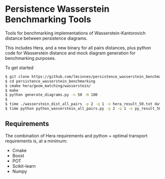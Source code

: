 # Persistence Wasserstein Benchmarking Tools

Tools for benchmarking implementations of Wasserstein-Kantorovich distance between persistence diagrams.

This includes Hera, and a new binary for all pairs distances, plus python code for Wasserstein distance and mock diagram generation for benchmarking purposes.

To get started

```bash
$ git clone https://github.com/lmcinnes/persistence_wasserstein_benchmarking
$ cd persistence_wasserstein_benchmarking
$ cmake hera/geom_matching/wasserstein/
$ make
$ python generate_diagrams.py -n 50 -N 100
$
$ time ./wasserstein_dist_all_pairs -p 2 -q 1 -o hera_result_50.txt data_50/*
$ time python python_wasserstein_all_pairs.py -p 2 -q 1 -o py_result_50.txt data_50/*
```

## Requirements

The combination of Hera requirements and python + optimal transport requirements is, at a minimum:

 - Cmake
 - Boost
 - POT
 - Scikit-learn
 - Numpy
